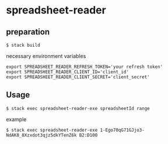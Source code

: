 # spreadsheet-reader

## preparation

```
$ stack build
```

necessary environment variables
```
export SPREADSHEET_READER_REFRESH_TOKEN='your refresh token'
export SPREADSHEET_READER_CLIENT_ID='client_id'
export SPREADSHEET_READER_CLIENT_SECRET='client_secret'
```

## Usage

```
$ stack exec spreadsheet-reader-exe spreadsheetId range
```

example
```
$ stack exec spreadsheet-reader-exe 1-Ego70qG71GJjo3-NdAK8_8Xzxdot3qjz5dkYTenZ6k B2:D100
```
